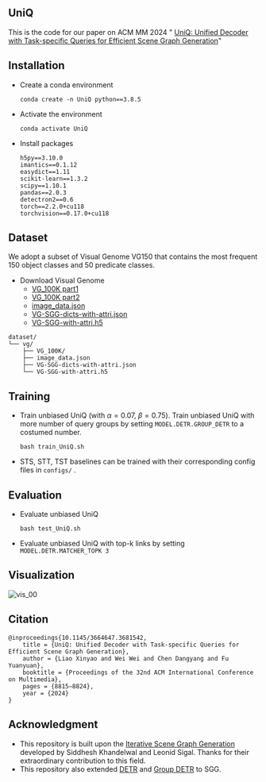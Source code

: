## UniQ

This is the code for our paper on ACM MM 2024 " [UniQ: Unified Decoder with Task-specific Queries for Efficient Scene Graph Generation](http://arxiv.org/abs/2501.05687 "UniQ")" 

## Installation

* Create a conda environment

  ```
  conda create -n UniQ python==3.8.5
  ```

* Activate the environment

  ```
  conda activate UniQ
  ```

* Install packages

  ```
  h5py==3.10.0
  imantics==0.1.12
  easydict==1.11
  scikit-learn==1.3.2
  scipy==1.10.1
  pandas==2.0.3
  detectron2==0.6
  torch==2.2.0+cu118
  torchvision==0.17.0+cu118
  ```

## Dataset

We adopt a subset of Visual Genome VG150 that contains the most frequent 150 object classes and 50 predicate classes.

* Download Visual Genome
  * [VG_100K part1](https://cs.stanford.edu/people/rak248/VG_100K_2/images.zip)
  * [VG_100K part2](https://cs.stanford.edu/people/rak248/VG_100K_2/images2.zip)
  * [image_data.json](https://github.com/KaihuaTang/Scene-Graph-Benchmark.pytorch/tree/master/datasets/vg)
  * [VG-SGG-dicts-with-attri.json](https://github.com/KaihuaTang/Scene-Graph-Benchmark.pytorch/tree/master/datasets/vg)
  * [VG-SGG-with-attri.h5](https://github.com/KaihuaTang/Scene-Graph-Benchmark.pytorch/blob/master/DATASET.md)

```
dataset/
└── vg/
	├── VG_100K/
	├── image_data.json
	├── VG-SGG-dicts-with-attri.json
	└── VG-SGG-with-attri.h5
```

## Training

* Train unbiased UniQ (with $\alpha = 0.07$, $\beta = 0.75$). Train unbiased UniQ with more number of query groups by setting `MODEL.DETR.GROUP_DETR` to a costumed number.

  ```
  bash train_UniQ.sh
  ```

* STS, STT, TST baselines can be trained with their corresponding config files in `configs/` .

## Evaluation

* Evaluate unbiased UniQ

  ```
  bash test_UniQ.sh
  ```

* Evaluate unbiased UniQ with top-k links by setting `MODEL.DETR.MATCHER_TOPK 3`

## Visualization
![vis_00](https://github.com/user-attachments/assets/27c79a90-a40a-4941-b93b-ee8943cbbd3d)


## Citation

```
@inproceedings{10.1145/3664647.3681542,
    title = {UniQ: Unified Decoder with Task-specific Queries for Efficient Scene Graph Generation},
    author = {Liao Xinyao and Wei Wei and Chen Dangyang and Fu Yuanyuan},
    booktitle = {Proceedings of the 32nd ACM International Conference on Multimedia},
    pages = {8815–8824},
    year = {2024}
}
```

## Acknowledgment

* This repository is built upon the [Iterative Scene Graph Generation](https://github.com/ubc-vision/IterativeSG) developed by Siddhesh Khandelwal and Leonid Sigal. Thanks for their extraordinary contribution to this field.
* This repository also extended [DETR](https://github.com/facebookresearch/detr) and [Group DETR](https://github.com/Atten4Vis/ConditionalDETR/tree/GroupDETR) to SGG.
